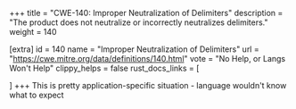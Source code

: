+++
title = "CWE-140: Improper Neutralization of Delimiters"
description	= "The product does not neutralize or incorrectly neutralizes delimiters."
weight = 140

[extra]
id = 140
name = "Improper Neutralization of Delimiters"
url = "https://cwe.mitre.org/data/definitions/140.html"
vote = "No Help, or Langs Won't Help"
clippy_helps = false
rust_docs_links = [
	
]
+++
This is pretty application-specific situation - language wouldn't know what to expect
